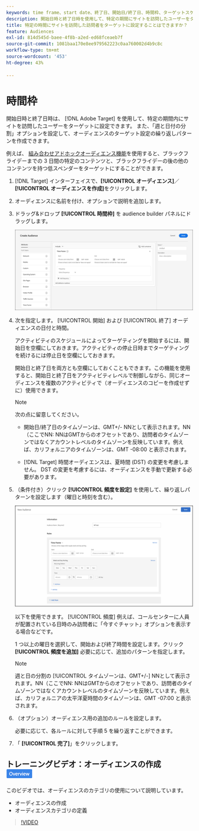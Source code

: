 ```yaml
---
keywords: time frame、start date、終了日、開始日/終了日、時間枠、ターゲットスケジュール、週間の分割、日分割、分割
description: 開始日時と終了日時を使用して、特定の期間にサイトを訪問したユーザーをターゲットにする方法を説明します。
title: 特定の時間にサイトを訪問した訪問者をターゲットに設定することはできますか？
feature: Audiences
exl-id: 814d545d-baee-4f8b-a2ed-ed68fceaeb7f
source-git-commit: 1081baa170e8ee979562223c0aa760002d4b9c8c
workflow-type: tm+mt
source-wordcount: '453'
ht-degree: 43%

---
```


# 時間枠

開始日時と終了日時は、 [!DNL Adobe Target] を使用して、特定の期間内にサイトを訪問したユーザーをターゲットに設定できます。 また、「週と日付の分割」オプションを設定して、オーディエンスのターゲット設定の繰り返しパターンを作成できます。

例えば、 [組み合わせアドホックオーディエンス機能](/help/main/c-target/combining-multiple-audiences.md#concept_A7386F1EA4394BD2AB72399C225981E5)を使用すると、ブラックフライデーまでの 3 日間の特定のコンテンツと、ブラックフライデーの後の他のコンテンツを持つ低スペンダーをターゲットにすることができます。

1. [!DNL Target] インターフェイスで、**[!UICONTROL オーディエンス]**／**[!UICONTROL オーディエンスを作成]**&#x200B;をクリックします。
1. オーディエンスに名前を付け、オプションで説明を追加します。
1. ドラッグ&amp;ドロップ **[!UICONTROL 時間枠]** を audience builder パネルにドラッグします。

   ![target_timeframe_dialog image](assets/target_timeframe_dialog.png)

1. 次を指定します。 [!UICONTROL 開始] および [!UICONTROL 終了] オーディエンスの日付と時間。

   アクティビティのスケジュールによってターゲティングを開始するには、開始日を空欄にしておきます。アクティビティの停止日時までターゲティングを続けるには停止日を空欄にしておきます。

   開始日と終了日を両方とも空欄にしておくこともできます。この機能を使用すると、開始日と終了日をアクティビティレベルで制御しながら、同じオーディエンスを複数のアクティビティで（オーディエンスのコピーを作成せずに）使用できます。

   >[!NOTE]
   >
   >次の点に留意してください。
   >
   >* 開始日/終了日のタイムゾーンは、GMT+/- NNとして表示されます。NN（ここでNN: NNはGMTからのオフセットであり、訪問者のタイムゾーンではなくアカウントレベルのタイムゾーンを反映しています。例えば、カリフォルニアのタイムゾーンは、GMT -08:00 と表示されます。
   >
   >* [!DNL Target] 時間オーディエンスは、夏時間 (DST) の変更を考慮しません。 DST の変更を考慮するには、オーディエンスを手動で更新する必要があります。

1. （条件付き）クリック **[!UICONTROL 頻度を設定]** を使用して、繰り返しパターンを設定します（曜日と時刻を含む）。

   ![週と日付の分割](assets/week_and_day_parting.png)

   以下を使用できます。 [!UICONTROL 頻度] 例えば、コールセンターに人員が配置されている日時のみ訪問者に「今すぐチャット」オプションを表示する場合などです。

   1 つ以上の曜日を選択して、開始および終了時間を設定します。クリック **[!UICONTROL 頻度を追加]** 必要に応じて、追加のパターンを指定します。

   >[!NOTE]
   >
   >週と日の分割の [!UICONTROL タイムゾーンは、GMT+/-] NNとして表示されます。NN（ここでNN: NNはGMTからのオフセットであり、訪問者のタイムゾーンではなくアカウントレベルのタイムゾーンを反映しています。例えば、カリフォルニアの太平洋夏時間のタイムゾーンは、GMT -07:00 と表示されます。

1. （オプション）オーディエンス用の追加のルールを設定します。

   必要に応じて、各ルールに対して手順 5 を繰り返すことができます。

1. 「 **[!UICONTROL 完了]**」をクリックします。

## トレーニングビデオ：オーディエンスの作成 ![概要バッジ](/help/main/assets/overview.png)

このビデオでは、オーディエンスのカテゴリの使用について説明しています。

* オーディエンスの作成
* オーディエンスカテゴリの定義

>[!VIDEO](https://video.tv.adobe.com/v/17392)
